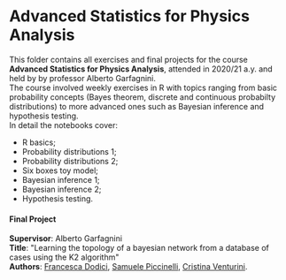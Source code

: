 # Advanced Statistics for Physics Analysis

This folder contains all exercises and final projects for the course **Advanced Statistics for Physics Analysis**, attended in 2020/21 a.y. and held by by professor Alberto Garfagnini.<br>
The course involved weekly exercises in R with topics ranging from basic probability concepts (Bayes theorem, discrete and continuous probabilty distributions) to more advanced ones such as Bayesian inference and hypothesis testing.<br>
In detail the notebooks cover:
  - R basics;
  - Probability distributions 1;
  - Probability distributions 2;
  - Six boxes toy model;
  - Bayesian inference 1;
  - Bayesian inference 2;
  - Hypothesis testing.

#### Final Project
**Supervisor**: Alberto Garfagnini<br>
**Title**: "Learning the topology of a bayesian network from a database of cases using the K2 algorithm"<br>
**Authors**: [Francesca Dodici](https://github.com/dodicifrancesca), [Samuele Piccinelli](https://github.com/spiccinelli), [Cristina Venturini](https://github.com/cristinaventurini).
